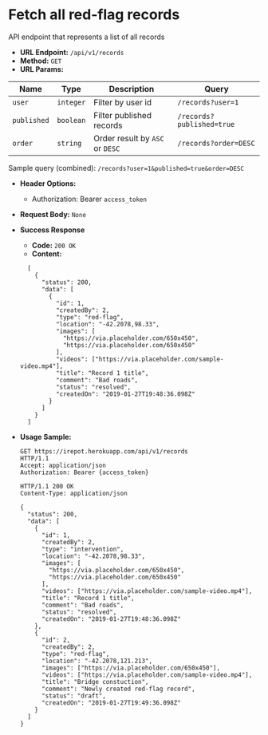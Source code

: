 # Fetch all red-flag records

API endpoint that represents a list of all records

- **URL Endpoint:** `/api/v1/records`
- **Method:** `GET`
- **URL Params:**
  
| Name        | Type      | Description                     | Query                     |
|-------------|-----------|---------------------------------|---------------------------|
| `user`      | `integer` | Filter by user id               | `/records?user=1`         |
| `published` | `boolean` | Filter published records        | `/records?published=true` |
| `order`     | `string`  | Order result by `ASC` or `DESC` | `/records?order=DESC`     |

Sample query (combined): `/records?user=1&published=true&order=DESC`

- **Header Options:**
  - Authorization: Bearer `access_token`
- **Request Body:** `None`
- **Success Response**
  - **Code:** `200 OK`
  - **Content:**

  ```http
    [
      {
        "status": 200,
        "data": [
          {
            "id": 1,
            "createdBy": 2,
            "type": "red-flag",
            "location": "-42.2078,98.33",
            "images": [
              "https://via.placeholder.com/650x450",
              "https://via.placeholder.com/650x450"
            ],
            "videos": ["https://via.placeholder.com/sample-video.mp4"],
            "title": "Record 1 title",
            "comment": "Bad roads",
            "status": "resolved",
            "createdOn": "2019-01-27T19:48:36.098Z"
          }
        ]
      }
    ]
  ```

- **Usage Sample:**

  ```http
  GET https://irepot.herokuapp.com/api/v1/records
  HTTP/1.1
  Accept: application/json
  Authorization: Bearer {access_token}

  HTTP/1.1 200 OK
  Content-Type: application/json

  {
    "status": 200,
    "data": [
      {
        "id": 1,
        "createdBy": 2,
        "type": "intervention",
        "location": "-42.2078,98.33",
        "images": [
          "https://via.placeholder.com/650x450",
          "https://via.placeholder.com/650x450"
        ],
        "videos": ["https://via.placeholder.com/sample-video.mp4"],
        "title": "Record 1 title",
        "comment": "Bad roads",
        "status": "resolved",
        "createdOn": "2019-01-27T19:48:36.098Z"
      },
      {
        "id": 2,
        "createdBy": 2,
        "type": "red-flag",
        "location": "-42.2078,121.213",
        "images": ["https://via.placeholder.com/650x450"],
        "videos": ["https://via.placeholder.com/sample-video.mp4"],
        "title": "Bridge constuction",
        "comment": "Newly created red-flag record",
        "status": "draft",
        "createdOn": "2019-01-27T19:49:36.098Z"
      }
    ]
  }
  ```
